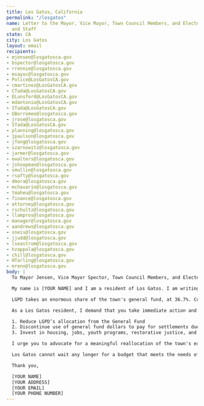 ```yaml
---
title: Los Gatos, California
permalink: "/losgatos"
name: Letter to the Mayor, Vice Mayor, Town Council Members, and Elected Officers
  and Staff
state: CA
city: Los Gatos
layout: email
recipients:
- mjensen@losgatosca.gov
- bspector@losgatosca.gov
- rrennie@losgatosca.gov
- msayoc@losgatosca.gov
- Police@LosGatosCA.gov
- cmartinez@LosGatosCA.gov
- CTada@LosGatosCA.gov
- ELunsford@LosGatosCA.gov
- mdantonio@LosGatosCA.gov
- STada@LosGatosCA.gov
- GBorromeo@losgatosca.gov
- jrose@losgatosca.gov
- STada@LosGatosCA.gov
- planning@losgatosca.gov
- jpaulson@losgatosca.gov
- jfong@losgatosca.gov
- szarnowitz@losgatosca.gov
- jarmer@losgatosca.gov
- ewalters@losgatosca.gov
- jshoopman@losgatosca.gov
- smullin@losgatosca.gov
- rsafty@losgatosca.gov
- dmora@losgatosca.gov
- mchavarin@losgatosca.gov
- tmaheu@losgatosca.gov
- finance@losgatosca.gov
- attorney@losgatosca.gov
- rschultz@losgatosca.gov
- llampros@losgatosca.gov
- manager@losgatosca.gov
- aandrews@losgatosca.gov
- sneis@losgatosca.gov
- jjudd@losgatosca.gov
- lseastrom@losgatosca.gov
- hzappala@losgatosca.gov
- chill@losgatosca.gov
- HTarling@losgatosca.gov
- mrenn@losgatosca.gov
body: |
  To Mayor Jensen, Vice Mayor Spector, Town Council Members, and Elected Officers and Staff,

  My name is [YOUR NAME] and I am a resident of Los Gatos. I am writing to urge you to defund the Los Gatos Police Department.

  LGPD takes an enormous share of the town's general fund, at 36.7%. Compared to the FY 2019-20 adopted budget, the proposed budget for LGPD for FY 2020-21 increased by $647,039, while the proposed budget for Community Development decreased by $243,069. The LGPD proposed budget is also more than the proposed budgets for Community Development, Parks & Public Works, and Library Services combined. This investment in policing has not made us safer&#151;LGPD is a lethal threat to Los Gatos' Black, Brown, and Indigenous communities. With Los Gatos' current finances in dire jeopardy due to the COVID-19 financial crisis, it is clear that the LGPD budget must be reallocated.

  As a Los Gatos resident, I demand that you take immediate action and update the FY 2020-21 budget beginning July 1, 2020 to do the following:

  1. Reduce LGPD’s allocation from the General Fund
  2. Discontinue use of general fund dollars to pay for settlements due to police murder, misconduct, and negligence
  3. Invest in housing, jobs, youth programs, restorative justice, and mental health workers to keep the community safe.

  I urge you to advocate for a meaningful reallocation of the town's expenditures: away from policing, and towards social programs and resources that support housing, jobs, education, health care, child care, and other critical community needs.

  Los Gatos cannot wait any longer for a budget that meets the needs of all its residents. The only way to achieve this is to take immediate steps to divest from LGPD.

  Thank you,

  [YOUR NAME]
  [YOUR ADDRESS]
  [YOUR EMAIL]
  [YOUR PHONE NUMBER]
---
```


